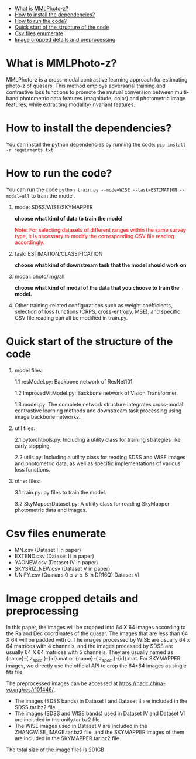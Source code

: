 <!-- TOC start (generated with https://github.com/derlin/bitdowntoc) -->

- [What is MMLPhoto-z?](#what-is-mmlphoto-z)
- [How to install the dependencies?](#how-to-install-the-dependencies)
- [How to run the code?](#how-to-run-the-code)
- [Quick start of the structure of the code](#quick-start-of-the-structure-of-the-code)
- [Csv files enumerate ](#csv-files-enumerate)
- [Image cropped details and preprocessing](#image-cropped-details-and-preprocessing)

<!-- TOC end -->

<!-- TOC --><a name="what-is-mmlphoto-z"></a>
# What is MMLPhoto-z?

MMLPhoto-z is a cross-modal contrastive learning approach for estimating photo-z of quasars. This method employs adversarial training and contrastive loss functions to promote the mutual conversion between multi-band photometric data features (magnitude, color) and photometric image features, while extracting modality-invariant features.

<!-- TOC --><a name="how-to-install-the-dependencies"></a>
# How to install the dependencies?

You can install the python dependencies by running the code: `pip install -r requirments.txt`

<!-- TOC --><a name="how-to-run-the-code"></a>
# How to run the code?

You can run the code `python train.py --mode=WISE --task=ESTIMATION --modal=all` to train the model.

1. mode: SDSS/WISE/SKYMAPPER 

   **choose what kind of data to train the model**

   <font color='red'> Note: For selecting datasets of different ranges within the same survey type, it is necessary to modify the corresponding CSV file reading accordingly.</font>

   

2. task: ESTIMATION/CLASSIFICATION

   **choose what kind of downstream task that the model should work on**

3. modal: photo/img/all

   **choose what kind of modal of the data that you choose to train the model.**

4. Other training-related configurations such as weight coefficients, selection of loss functions (CRPS, cross-entropy, MSE), and specific CSV file reading can all be modified in train.py.

<!-- TOC --><a name="quick-start-of-the-structure-of-the-code"></a>
# Quick start of the structure of the code

1. model files:

   1.1 resModel.py: Backbone network of ResNet101 

   1.2 ImprovedVitModel.py: Backbone network of Vision Transformer.

   1.3 model.py: The complete network structure integrates cross-modal contrastive learning methods and downstream task processing using image backbone networks.

2. util files:

   2.1 pytorchtools.py: Including a utility class for training strategies like early stopping.

   2.2 utils.py: Including a utility class for reading SDSS and WISE images and photometric data, as well as specific implementations of various loss functions.

3. other files:

   3.1 train.py: py files to train the model.

   3.2 SkyMapperDataset.py: A utility class for reading SkyMapper photometric data and images.

<!-- TOC --><a name="csv-files-enumerate"></a>
# Csv files enumerate 

- MN.csv (Dataset I in paper)
- EXTEND.csv (Dataset II in paper)
- YAONEW.csv (Dataset IV in paper)
- SKYSRIZ_NEW.csv (Dataset V in paper)
- UNIFY.csv (Quasars $0 \leq z \leq 6$ in DR16Q) Dataset VI

<!-- TOC --><a name="image-cropped-details-and-preprocessing"></a>
# Image cropped details and preprocessing

In this paper, the images will be cropped into 64 X 64 images according to the Ra and Dec coordinates of the quasar. The images that are less than 64 X 64 will be padded with 0. The images processed by WISE are usually 64 x 64 matrices with 4 channels, and the images processed by SDSS are usually 64 X 64 matrices with 5 channels. They are usually named as {name}-{ $z_{spec}$ }-{id}.mat or {name}-{ $z_{spec}$ }-{id}.mat. For SKYMAPPER images, we directly use the official API to crop the 64*64 images as single fits file.

The preprocessed images can be accessed at https://nadc.china-vo.org/res/r101446/. 

- The images (SDSS bands) in Dataset I and Dataset II are included in the SDSS.tar.bz2 file.
- The images (SDSS and WISE bands) used in Dataset IV and Dataset VI are included in the unify.tar.bz2 file.
- The WISE images used in Dataset V are included in the ZHANGWISE_IMAGE.tar.bz2 file, and the SKYMAPPER images of them are included in the SKYMAPPER.tar.bz2 file.

The total size of the image files is 201GB.
